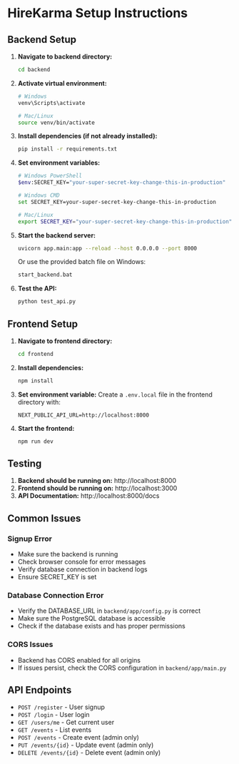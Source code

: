 # HireKarma Setup Instructions

## Backend Setup

1. **Navigate to backend directory:**
   ```bash
   cd backend
   ```

2. **Activate virtual environment:**
   ```bash
   # Windows
   venv\Scripts\activate
   
   # Mac/Linux
   source venv/bin/activate
   ```

3. **Install dependencies (if not already installed):**
   ```bash
   pip install -r requirements.txt
   ```

4. **Set environment variables:**
   ```bash
   # Windows PowerShell
   $env:SECRET_KEY="your-super-secret-key-change-this-in-production"
   
   # Windows CMD
   set SECRET_KEY=your-super-secret-key-change-this-in-production
   
   # Mac/Linux
   export SECRET_KEY="your-super-secret-key-change-this-in-production"
   ```

5. **Start the backend server:**
   ```bash
   uvicorn app.main:app --reload --host 0.0.0.0 --port 8000
   ```
   
   Or use the provided batch file on Windows:
   ```bash
   start_backend.bat
   ```

6. **Test the API:**
   ```bash
   python test_api.py
   ```

## Frontend Setup

1. **Navigate to frontend directory:**
   ```bash
   cd frontend
   ```

2. **Install dependencies:**
   ```bash
   npm install
   ```

3. **Set environment variable:**
   Create a `.env.local` file in the frontend directory with:
   ```
   NEXT_PUBLIC_API_URL=http://localhost:8000
   ```

4. **Start the frontend:**
   ```bash
   npm run dev
   ```

## Testing

1. **Backend should be running on:** http://localhost:8000
2. **Frontend should be running on:** http://localhost:3000
3. **API Documentation:** http://localhost:8000/docs

## Common Issues

### Signup Error
- Make sure the backend is running
- Check browser console for error messages
- Verify database connection in backend logs
- Ensure SECRET_KEY is set

### Database Connection Error
- Verify the DATABASE_URL in `backend/app/config.py` is correct
- Make sure the PostgreSQL database is accessible
- Check if the database exists and has proper permissions

### CORS Issues
- Backend has CORS enabled for all origins
- If issues persist, check the CORS configuration in `backend/app/main.py`

## API Endpoints

- `POST /register` - User signup
- `POST /login` - User login
- `GET /users/me` - Get current user
- `GET /events` - List events
- `POST /events` - Create event (admin only)
- `PUT /events/{id}` - Update event (admin only)
- `DELETE /events/{id}` - Delete event (admin only)
